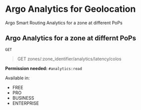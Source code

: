 # Argo Analytics for Geolocation

Argo Smart Routing Analytics for a zone at different PoPs

## Argo Analytics for a zone at differnt PoPs

`GET` 

> GET zones/:zone_identifier/analytics/latency/colos

**Permission needed:** `#analytics:read`

Available in:

* FREE
* PRO
* BUSINESS
* ENTERPRISE

